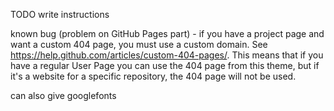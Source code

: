TODO write instructions


known bug (problem on GitHub Pages part) - if you have a project page and want a custom 404 page, you must use a custom domain.  See https://help.github.com/articles/custom-404-pages/.  This means that if you have a regular User Page you can use the 404 page from this theme, but if it's a website for a specific repository, the 404 page will not be used.

can also give googlefonts
